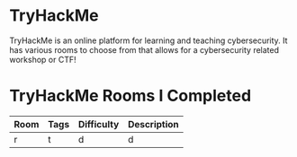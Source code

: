 # TryHackMe
TryHackMe is an online platform for learning and teaching cybersecurity. It has various rooms to choose from that allows for a cybersecurity related workshop or CTF!

# TryHackMe Rooms I Completed
Room | Tags | Difficulty | Description 
--- | --- | --- | --- 
r | t | d | d
